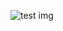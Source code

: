 ![test img](https://ci.flightcar.com:8082/status/badge/68747470733a2f2f6769746875622e636f6d2f666c696768746361722f666c69676874636172/stagingf)
